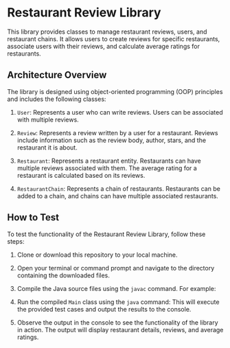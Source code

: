 # Restaurant Review Library

This library provides classes to manage restaurant reviews, users, and restaurant chains. It allows users to create reviews for specific restaurants, associate users with their reviews, and calculate average ratings for restaurants.

## Architecture Overview

The library is designed using object-oriented programming (OOP) principles and includes the following classes:

1. `User`: Represents a user who can write reviews. Users can be associated with multiple reviews.

2. `Review`: Represents a review written by a user for a restaurant. Reviews include information such as the review body, author, stars, and the restaurant it is about.

3. `Restaurant`: Represents a restaurant entity. Restaurants can have multiple reviews associated with them. The average rating for a restaurant is calculated based on its reviews.

4. `RestaurantChain`: Represents a chain of restaurants. Restaurants can be added to a chain, and chains can have multiple associated restaurants.

## How to Test

To test the functionality of the Restaurant Review Library, follow these steps:

1. Clone or download this repository to your local machine.

2. Open your terminal or command prompt and navigate to the directory containing the downloaded files.

3. Compile the Java source files using the `javac` command. For example:

4. Run the compiled `Main` class using the `java` command:
This will execute the provided test cases and output the results to the console.

5. Observe the output in the console to see the functionality of the library in action. The output will display restaurant details, reviews, and average ratings.

